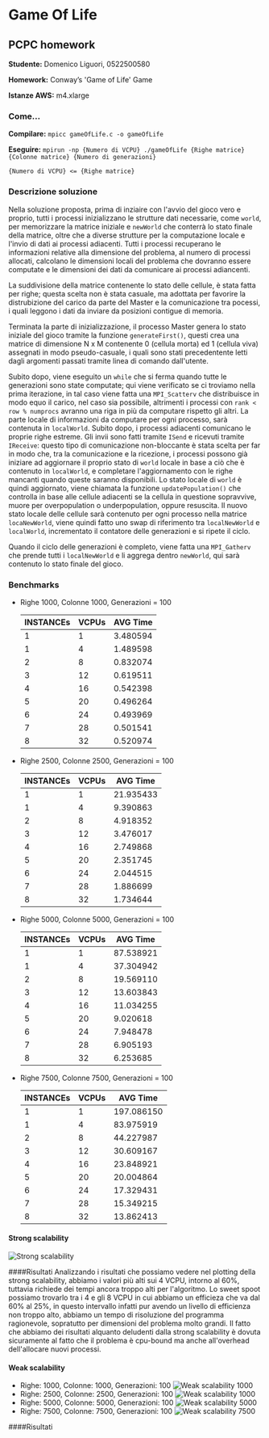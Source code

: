 # Game Of Life
## PCPC homework

**Studente:**      Domenico Liguori, 0522500580

**Homework:**      Conway’s 'Game of Life' Game

**Istanze AWS:**   m4.xlarge

### Come...
**Compilare:**    `mpicc gameOfLife.c -o gameOfLife`

**Eseguire:**      `mpirun -np {Numero di VCPU} ./gameOfLife {Righe matrice} {Colonne matrice} {Numero di generazioni}`

`{Numero di VCPU} <= {Righe matrice}`


### Descrizione soluzione
Nella soluzione proposta, prima di inziaire con l'avvio del gioco vero e proprio, tutti i processi inizializzano le strutture dati necessarie, come `world`, per memorizzare la matrice iniziale e `newWorld` che conterrà lo stato finale della matrice, oltre che a diverse strutture per la computazione locale e l'invio di dati ai processi adiacenti. Tutti i processi recuperano le informazioni relative alla dimensione del problema, al numero di processi allocati, calcolano le dimensioni locali del problema che dovranno essere computate e le dimensioni dei dati da comunicare ai processi adiancenti.

La suddivisione della matrice contenente lo stato delle cellule, è stata fatta per righe; questa scelta non è stata casuale, ma adottata per favorire la distrubizione del carico da parte del Master e la comunicazione tra pocessi, i quali leggono i dati da inviare da posizioni contigue di memoria.

Terminata la parte di inizializzazione, il processo Master genera lo stato iniziale del gioco tramite la funzione `generateFirst()`, questi crea una matrice di dimensione N x M contenente 0 (cellula morta) ed 1 (cellula viva) assegnati in modo pseudo-casuale, i quali sono stati precedentente letti dagli argomenti passati tramite linea di comando dall'utente. 

Subito dopo, viene eseguito un `while` che si ferma quando tutte le generazioni sono state computate; qui viene verificato se ci troviamo nella prima iterazione, in tal caso viene fatta una `MPI_Scatterv` che distribuisce in modo equo il carico, nel caso sia possibile, altrimenti i processi con `rank < row % numprocs` avranno una riga in più da computare rispetto gli altri. La parte locale di informazioni da computare per ogni processo, sarà contenuta in `localWorld`. Subito dopo, i processi adiacenti comunicano le proprie righe estreme. Gli invii sono fatti tramite `ISend` e ricevuti tramite `IReceive`: questo tipo di comunicazione non-bloccante è stata scelta per far in modo che, tra la comunicazione e la ricezione, i processi possono già iniziare ad aggiornare il proprio stato di `world` locale in base a ciò che è contenuto in `localWorld`, e completare l'aggiornamento con le righe mancanti quando queste saranno disponibili. Lo stato locale di `world` è quindi aggiornato, viene chiamata la funzione `updatePopulation()` che controlla in base alle cellule adiacenti se la cellula in questione sopravvive, muore per overpopulation o underpopulation, oppure resuscita. Il nuovo stato locale delle cellule sarà contenuto per ogni processo nella matrice `locaNewWorld`, viene quindi fatto uno swap di riferimento tra `localNewWorld` e `localWorld`, incrementato il contatore delle generazioni e si ripete il ciclo.

Quando il ciclo delle generazioni è completo, viene fatta una `MPI_Gatherv` che prende tutti i `localNewWorld` e li aggrega dentro `newWorld`, qui sarà contenuto lo stato finale del gioco.

### Benchmarks
* Righe 1000, Colonne 1000, Generazioni = 100

    INSTANCEs | VCPUs  |  AVG Time   
    --------- | ------ |------------ 
    1         |1       |  3.480594
    1	      | 4      |  1.489598	
    2	      | 8      |  0.832074	 	
    3	      | 12     |  0.619511
    4	      | 16     |  0.542398	 	
    5	      | 20     |  0.496264	
    6	      | 24     | 0.493969	
    7	      | 28     |  0.501541 
    8         | 32     |  0.520974

* Righe 2500, Colonne 2500, Generazioni = 100

    INSTANCEs | VCPUs  |  AVG Time   
    --------- | ------ |------------ 
    1         |1       |21.935433
    1	      | 4      |  9.390863	
    2	      | 8      |  4.918352 	
    3	      | 12     | 3.476017	
    4	      | 16     | 2.749868 	
    5	      | 20     |  2.351745
    6	      | 24     |  2.044515	
    7	      | 28     |  1.886699 
    8         | 32     | 1.734644

* Righe 5000, Colonne 5000, Generazioni = 100

    INSTANCEs | VCPUs  |  AVG Time   
    --------- | ------ |------------ 
    1         | 1      |  87.538921
    1	      | 4      |  37.304942	
    2	      | 8      |  19.569110	 	
    3	      | 12     |  13.603843	
    4	      | 16     |  11.034255	 	
    5	      | 20     |  9.020618	
    6	      | 24     |  7.948478	
    7	      | 28     |  6.905193 
    8         | 32     |  6.253685

* Righe 7500, Colonne 7500, Generazioni = 100

    INSTANCEs | VCPUs  |  AVG Time   
    --------- | ------ |------------ 
    1         |1       |197.086150
    1	      | 4      |  83.975919	
    2	      | 8      |  44.227987	 	
    3	      | 12     |  30.609167	
    4	      | 16     |  23.848921	 	
    5	      | 20     |  20.004864	
    6	      | 24     |  17.329431	
    7	      | 28     |  15.349215	 
    8         | 32     |  13.862413	

#### Strong scalability
![Strong scalability](https://github.com/Guilty994/GameOfLife/blob/master/imgs/strong.png)

####Risultati
    Analizzando i risultati che possiamo vedere nel plotting della strong scalability, abbiamo i valori più alti sui 4 VCPU, intorno al 60%, tuttavia richiede dei tempi ancora troppo alti per l'algoritmo. Lo sweet spoot possiamo trovarlo tra i 4 e gli 8 VCPU in cui abbiamo un efficieza che va dal 60% al 25%, in questo intervallo infatti pur avendo un livello di efficienza non troppo alto, abbiamo un tempo di risoluzione del programma ragionevole, sopratutto per dimensioni del problema molto grandi.
    Il fatto che abbiamo dei risultati alquanto deludenti dalla strong scalability è dovuta sicuramente al fatto che il problema è cpu-bound ma anche all'overhead dell'allocare nuovi processi.

#### Weak scalability
* Righe: 1000, Colonne: 1000, Generazioni: 100
![Weak scalability 1000](https://github.com/Guilty994/GameOfLife/blob/master/imgs/weak1000.png)
* Righe: 2500, Colonne: 2500, Generazioni: 100
![Weak scalability 1000](https://github.com/Guilty994/GameOfLife/blob/master/imgs/weak2500.png)
* Righe: 5000, Colonne: 5000, Generazioni: 100
![Weak scalability 5000](https://github.com/Guilty994/GameOfLife/blob/master/imgs/weak5000.png)
* Righe: 7500, Colonne: 7500, Generazioni: 100
![Weak scalability 7500](https://github.com/Guilty994/GameOfLife/blob/master/imgs/weak7500.png)

####Risultati


